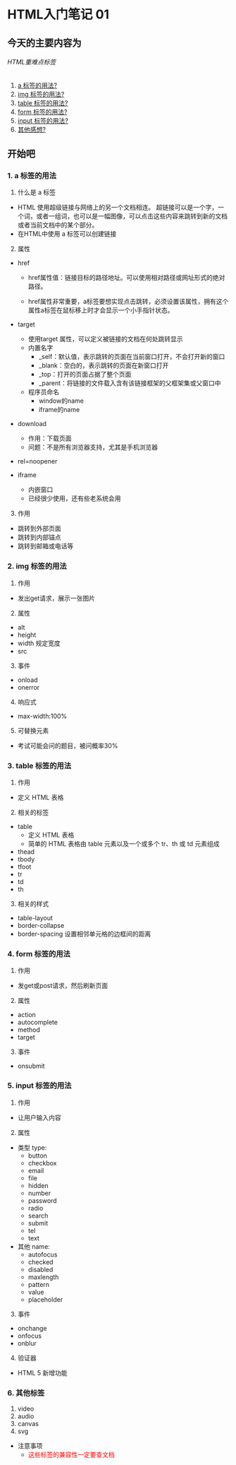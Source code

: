 # HTML入门笔记 01

## 今天的主要内容为
###### HTML重难点标签


1. [a 标签的用法?](#jump1)
2. [img 标签的用法?](#jump2)
3. [table 标签的用法?](#jump3)
4. [form 标签的用法?](#jump4)
5. [input 标签的用法?](#jump5)
6. [其他感想?](#jump6)

## 开始吧

###  <span id="jump1">1. a 标签的用法 </span>
1. 什么是 a 标签
* HTML 使用超级链接与网络上的另一个文档相连。 超链接可以是一个字，一个词，或者一组词，也可以是一幅图像，可以点击这些内容来跳转到新的文档或者当前文档中的某个部分。
* 在HTML中使用 a 标签可以创建链接

2. 属性
* href
  
    * href属性值：链接目标的路径地址。可以使用相对路径或网址形式的绝对路径。

    * href属性非常重要，a标签要想实现点击跳转，必须设置该属性，拥有这个属性a标签在鼠标移上时才会显示一个小手指针状态。

* target
    * 使用target 属性，可以定义被链接的文档在何处跳转显示
    * 内置名字
      * _self：默认值，表示跳转的页面在当前窗口打开，不会打开新的窗口
      * _blank：空白的，表示跳转的页面在新窗口打开
      * _top：打开的页面占据了整个页面
      * _parent：将链接的文件载入含有该链接框架的父框架集或父窗口中
    * 程序员命名
      * window的name
      * iframe的name

* download
  *  作用：下载页面
  *  问题：不是所有浏览器支持，尤其是手机浏览器
* rel=noopener
* iframe
  * 内嵌窗口
  * 已经很少使用，还有些老系统会用

3. 作用
* 跳转到外部页面
* 跳转到内部锚点
* 跳转到邮箱或电话等
  

###  <span id="jump2">2. img 标签的用法</span>
1. 作用
* 发出get请求，展示一张图片
2. 属性
 * alt
 * height
 * width 规定宽度
 * src
3. 事件
* onload
* onerror
4. 响应式
* max-width:100%
5. 可替换元素
* 考试可能会问的题目，被问概率30%
###  <span id="jump3">3. table 标签的用法</span>
1. 作用
* 定义 HTML 表格
2. 相关的标签
* table
  * 定义 HTML 表格
  * 简单的 HTML 表格由 table 元素以及一个或多个 tr、th 或 td 元素组成
* thead
* tbody
* tfoot
* tr
* td
* th
3. 相关的样式
* table-layout
* border-collapse
* border-spacing 设置相邻单元格的边框间的距离

###  <span id="jump4">4. form 标签的用法</span>
1. 作用
* 发get或post请求，然后刷新页面
2. 属性
* action
* autocomplete
* method
* target
3. 事件
* onsubmit
###  <span id="jump5">5. input 标签的用法</span>
1. 作用
* 让用户输入内容
2. 属性
* 类型 type:
  * button
  * checkbox
  * email
  * file
  * hidden
  * number
  * password
  * radio
  * search
  * submit
  * tel
  * text
* 其他 name:
  * autofocus
  * checked
  * disabled
  * maxlength
  * pattern
  * value
  * placeholder
3. 事件
* onchange
* onfocus
* onblur
4. 验证器
* HTML 5 新增功能
###  <span id="jump6">6. 其他标签</span>
1. video
2. audio
3. canvas
4. svg
* 注意事项
  * <font style="color:red;">这些标签的兼容性一定要查文档</font>





